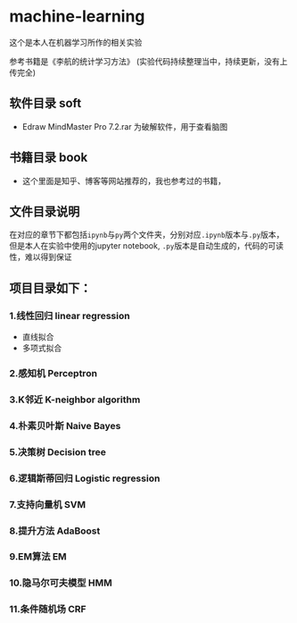 # machine-learning
这个是本人在机器学习所作的相关实验

参考书籍是《李航的统计学习方法》
(实验代码持续整理当中，持续更新，没有上传完全)


## 软件目录 soft
- Edraw MindMaster Pro 7.2.rar 为破解软件，用于查看脑图

## 书籍目录 book
- 这个里面是知乎、博客等网站推荐的，我也参考过的书籍，

## 文件目录说明
在对应的章节下都包括`ipynb`与`py`两个文件夹，分别对应`.ipynb`版本与`.py`版本，但是本人在实验中使用的jupyter notebook, `.py`版本是自动生成的，代码的可读性，难以得到保证

## 项目目录如下：

### 1.线性回归 linear regression

- 直线拟合
- 多项式拟合

### 2.感知机 Perceptron

### 3.K邻近 K-neighbor algorithm

### 4.朴素贝叶斯 Naive Bayes

### 5.决策树 Decision tree

### 6.逻辑斯蒂回归 Logistic regression

### 7.支持向量机 SVM

### 8.提升方法 AdaBoost

### 9.EM算法 EM 

### 10.隐马尔可夫模型 HMM

### 11.条件随机场 CRF

